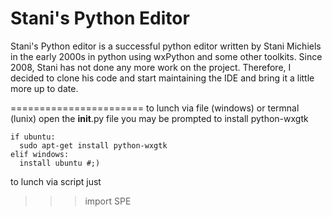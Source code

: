 Stani's Python Editor
=======================

Stani's Python editor is a successful python editor written by Stani Michiels in the early 2000s in python
using wxPython and some other toolkits. Since 2008, Stani has not done any more work on the project. Therefore, I decided to clone his code and start
maintaining the IDE and bring it a little more up to date.

=======================
to lunch 
via file (windows) or termnal (lunix) open the __init__.py file you may be prompted to install python-wxgtk

    if ubuntu:
      sudo apt-get install python-wxgtk
    elif windows:
      install ubuntu #;)
to lunch via script just
>>>import SPE
